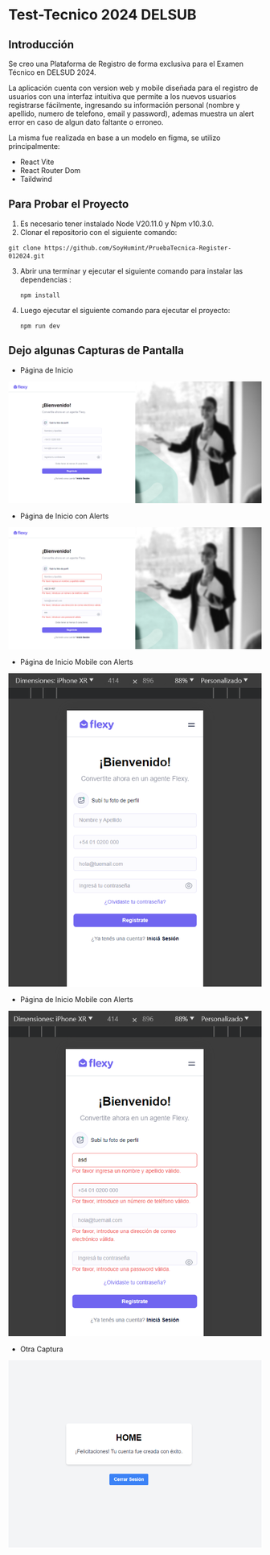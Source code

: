 # Test-Tecnico 2024 DELSUB

## Introducción

Se creo una Plataforma de Registro de forma exclusiva para el Examen Técnico en DELSUD 2024.

La aplicación cuenta con version web y mobile diseñada para el registro de usuarios con una interfaz intuitiva que permite a los nuevos usuarios registrarse fácilmente, ingresando su información personal (nombre y apellido, numero de telefono, email y password), ademas muestra un alert error en caso de algun dato faltante o erroneo.

La misma fue realizada en base a un modelo en figma, se utilizo principalmente:

- React Vite
- React Router Dom
- Taildwind

## Para Probar el Proyecto

1. Es necesario tener instalado Node V20.11.0 y Npm v10.3.0.
2. Clonar el repositorio con el siguiente comando:

```
git clone https://github.com/SoyHumint/PruebaTecnica-Register-012024.git
```

3. Abrir una terminar y ejecutar el siguiente comando para instalar las dependencias :
   ```
   npm install
   ```
4. Luego ejecutar el siguiente comando para ejecutar el proyecto:
   ```
   npm run dev
   ```

## Dejo algunas Capturas de Pantalla

- Página de Inicio

![inicio](/images/inicio.png)

- Página de Inicio con Alerts

![detalle](/images/inicioConAlerts.png)

- Página de Inicio Mobile con Alerts

![detalle](/images/inicioVersionMobile.png)

- Página de Inicio Mobile con Alerts

![detalle](/images/inicioVersionMobileErrores.png)

- Otra Captura

![otras](/images/home.png)
